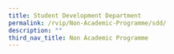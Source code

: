 ```yaml
---
title: Student Development Department
permalink: /rvip/Non-Academic-Programme/sdd/
description: ""
third_nav_title: Non Academic Programme
---
```

